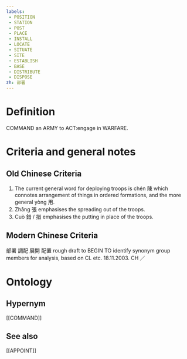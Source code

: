```yaml
---
labels: 
 - POSITION
 - STATION
 - POST
 - PLACE
 - INSTALL
 - LOCATE
 - SITUATE
 - SITE
 - ESTABLISH
 - BASE
 - DISTRIBUTE
 - DISPOSE
zh: 部署
---
```


# Definition
COMMAND an ARMY to ACT:engage in WARFARE.
# Criteria and general notes
## Old Chinese Criteria
1. The current general word for deploying troops is chén 陳 which connotes arrangement of things in ordered formations, and the more general yòng 用.
2. Zhāng 張 emphasises the spreading out of the troops.
3. Cuò 錯 / 措 emphasises the putting in place of the troops.
## Modern Chinese Criteria
部署
調配
展開
配置
rough draft to BEGIN TO identify synonym group members for analysis, based on CL etc. 18.11.2003. CH ／
# Ontology

## Hypernym
[[COMMAND]]
## See also
[[APPOINT]]
